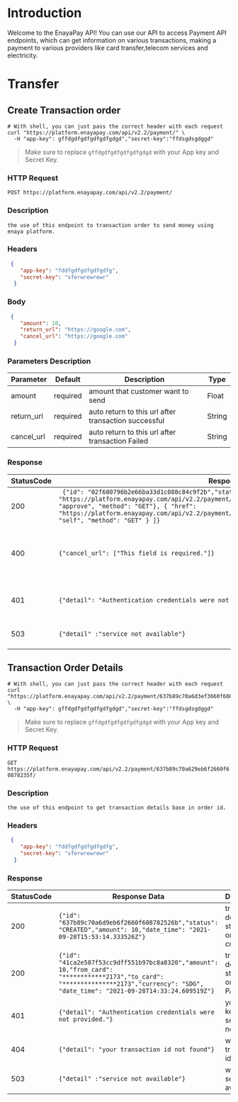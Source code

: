 # Introduction
Welcome to the EnayaPay API! You can use our API to access Payment API endpoints, which can get information on various transactions, making a payment to various providers like card transfer,telecom services and electricity.

# Transfer
## Create Transaction order

```shell
# With shell, you can just pass the correct header with each request
curl "https://platform.enayapay.com/api/v2.2/payment/" \
  -H "app-key": gffdgdfgdfgdfgdfgdgd","secret-key":"ffdsgdsgdggd"
```

> Make sure to replace `gffdgdfgdfgdfgdfgdgd` with your App key and Secret Key.

### HTTP Request

`POST https://platform.enayapay.com/api/v2.2/payment/`

### Description

`the use of this endpoint to transaction order to send money using enaya platform.`

### Headers
```json
 {
    "app-key": "fddfgdfgdfgdfgdfg",
    "secret-key": "sferwrewrewr"
  }

```
### Body
```json
 {
    "amount": 10,
    "return_url": "https://google.com",
    "cancel_url": "https://google.com"
  }


```
### Parameters Description
Parameter | Default | Description | Type
--------- | ------- | ----------- | ----------
amount | required | amount that customer want to send | Float
return_url | required | auto return to this url after transaction successful | String
cancel_url | required | auto return to this url after transaction Failed | String


### Response 
StatusCode | Response Data | Description  
--------- | ------- | ---------
200 | `` {"id": "02f680796b2e66ba33d1c088c84c9f2b","status": "CREATED","links": [{ "href": "https://platform.enayapay.com/api/v2.2/payment/02f680796b2e66ba33d1c088c84c9f2b/approve/","rel": "approve", "method": "GET"}, { "href": "https://platform.enayapay.com/api/v2.2/payment/02f680796b2e66ba33d1c088c84c9f2b/", "rel": "self", "method": "GET" } ]}`` | transaction created successful 
400 | ``{"cancel_url": ["This field is required."]}`` | Bad request occurred when forget parameter
401 | ``{"detail": "Authentication credentials were not provided."}`` | your app-key or secret-key not valid
503 | ``` {"detail" :"service not available"} ``` | when service not available


## Transaction Order Details

```shell
# With shell, you can just pass the correct header with each request
curl "https://platform.enayapay.com/api/v2.2/payment/637b89c70a6d3ef3660f60878243/" \
  -H "app-key": gffdgdfgdfgdfgdfgdgd","secret-key":"ffdsgdsgdggd"
```

> Make sure to replace `gffdgdfgdfgdfgdfgdgd` with your App key and Secret Key.

### HTTP Request

`GET https://platform.enayapay.com/api/v2.2/payment/637b89c70a629eb6f2660f60878235f/`

### Description

`the use of this endpoint to get transaction details base in order id.`

### Headers
```json
 {
    "app-key": "fddfgdfgdfgdfgdfg",
    "secret-key": "sferwrewrewr"
  }

```

### Response 
StatusCode | Response Data | Description  
--------- | ------- | ---------
200 | ``{"id": "637b89c70a6d9eb6f2660f608782526b","status": "CREATED","amount": 10,"date_time": "2021-09-28T15:53:14.333526Z"}`` | transaction detail when status of order created
200 | ``{"id": "41ca2e587f53cc9dff551b97bc8a8320","amount": 10,"from_card": "************2173","to_card": "***************2173","currency": "SDG",  "date_time": "2021-09-28T14:33:24.609519Z"}`` | transaction detail when status of order PAYED
401 | ``{"detail": "Authentication credentials were not provided."}`` | your app-key or secret-key not valid
404 | ``{"detail": "your transaction id not found"}`` | when transaction id not vaild
503 | ``` {"detail" :"service not available"} ``` | when service not available
